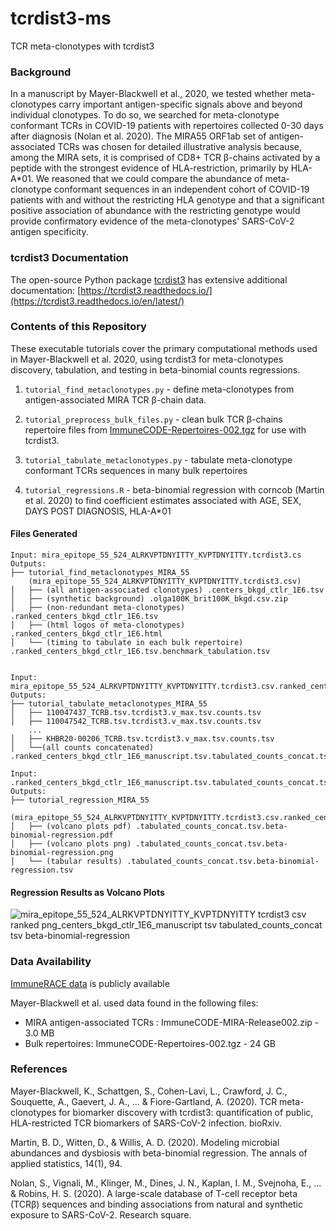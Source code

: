 # tcrdist3-ms

TCR meta-clonotypes with tcrdist3

### Background 

In a manuscript by Mayer-Blackwell et al., 2020, we tested whether meta-clonotypes carry important antigen-specific signals above and beyond individual clonotypes. To do so, we searched for meta-clonotype conformant TCRs in COVID-19 patients with repertoires collected 0-30 days after diagnosis (Nolan et al. 2020). The MIRA55 ORF1ab set of antigen-associated TCRs was chosen for detailed illustrative analysis because, among the MIRA sets, it is comprised of CD8+ TCR β-chains activated by a peptide with the strongest evidence of HLA-restriction, primarily by HLA-A*01. We reasoned that we could compare the abundance of meta-clonotype conformant sequences in an independent cohort of COVID-19 patients with and without the restricting HLA genotype and that a significant positive association of abundance with the restricting genotype would provide confirmatory evidence of the meta-clonotypes' SARS-CoV-2 antigen specificity. 

### tcrdist3 Documentation

The open-source Python package [tcrdist3](https://github.com/kmayerb/tcrdist3) has extensive additional documentation:
[https://tcrdist3.readthedocs.io/](https://tcrdist3.readthedocs.io/en/latest/)


### Contents of this Repository

These executable tutorials cover the primary computational methods used in Mayer-Blackwell et al. 2020, 
using tcrdist3 for meta-clonotypes discovery, tabulation, and testing in beta-binomial counts regressions.

1. `tutorial_find_metaclonotypes.py` - define meta-clonotypes from antigen-associated MIRA TCR β-chain data. 

2. `tutorial_preprocess_bulk_files.py` - clean bulk TCR β-chains repertoire files from [ImmuneCODE-Repertoires-002.tgz](https://clients.adaptivebiotech.com/pub/covid-2020) for use with tcrdist3.

3. `tutorial_tabulate_metaclonotypes.py` - tabulate meta-clonotype conformant TCRs sequences in many bulk repertoires

4. `tutorial_regressions.R` - beta-binomial regression with corncob (Martin et al. 2020) to find coefficient estimates associated with AGE, SEX, DAYS POST DIAGNOSIS, HLA-A*01

#### Files Generated

```
Input: mira_epitope_55_524_ALRKVPTDNYITTY_KVPTDNYITTY.tcrdist3.cs
Outputs: 
├── tutorial_find_metaclonotypes_MIRA_55
    (mira_epitope_55_524_ALRKVPTDNYITTY_KVPTDNYITTY.tcrdist3.csv)
│   ├── (all antigen-associated clonotypes) .centers_bkgd_ctlr_1E6.tsv
│   ├── (synthetic background) .olga100K_brit100K_bkgd.csv.zip
│   ├── (non-redundant meta-clonotypes) .ranked_centers_bkgd_ctlr_1E6.tsv
│   ├── (html logos of meta-clonotypes) .ranked_centers_bkgd_ctlr_1E6.html
│   └── (timing to tabulate in each bulk repertoire) .ranked_centers_bkgd_ctlr_1E6.tsv.benchmark_tabulation.tsv


Input: mira_epitope_55_524_ALRKVPTDNYITTY_KVPTDNYITTY.tcrdist3.csv.ranked_centers_bkgd_ctlr_1E6.tsv
Outputs:
├── tutorial_tabulate_metaclonotypes_MIRA_55
│   ├── 110047437_TCRB.tsv.tcrdist3.v_max.tsv.counts.tsv
│   ├── 110047542_TCRB.tsv.tcrdist3.v_max.tsv.counts.tsv
    ... 
│   ├── KHBR20-00206_TCRB.tsv.tcrdist3.v_max.tsv.counts.tsv
│   └──(all counts concatenated) .ranked_centers_bkgd_ctlr_1E6_manuscript.tsv.tabulated_counts_concat.tsv

Input: .ranked_centers_bkgd_ctlr_1E6_manuscript.tsv.tabulated_counts_concat.tsv
Outputs:
├── tutorial_regression_MIRA_55 
    (mira_epitope_55_524_ALRKVPTDNYITTY_KVPTDNYITTY.tcrdist3.csv.ranked_centers_bkgd_ctlr_1E6_manuscript.tsv)
│   ├── (volcano plots pdf) .tabulated_counts_concat.tsv.beta-binomial-regression.pdf
│   ├── (volcano plots png) .tabulated_counts_concat.tsv.beta-binomial-regression.png
│   └── (tabular results) .tabulated_counts_concat.tsv.beta-binomial-regression.tsv
```

#### Regression Results as Volcano Plots

![mira_epitope_55_524_ALRKVPTDNYITTY_KVPTDNYITTY tcrdist3 csv ranked png_centers_bkgd_ctlr_1E6_manuscript tsv tabulated_counts_concat tsv beta-binomial-regression](https://user-images.githubusercontent.com/46639063/128776168-dc75f23d-e6a9-44d4-845f-97baac478499.png)


### Data Availability 

[ImmuneRACE data](https://clients.adaptivebiotech.com/pub/covid-2020) is publicly available 

Mayer-Blackwell et al. used data found in the following files: 
* MIRA antigen-associated TCRs : ImmuneCODE-MIRA-Release002.zip - 3.0 MB
* Bulk repertoires: ImmuneCODE-Repertoires-002.tgz - 24 GB


### References 

Mayer-Blackwell, K., Schattgen, S., Cohen-Lavi, L., Crawford, J. C., Souquette, A., Gaevert, J. A., ... & Fiore-Gartland, A. (2020). TCR meta-clonotypes for biomarker discovery with tcrdist3: quantification of public, HLA-restricted TCR biomarkers of SARS-CoV-2 infection. bioRxiv.

Martin, B. D., Witten, D., & Willis, A. D. (2020). Modeling microbial abundances and dysbiosis with beta-binomial regression. The annals of applied statistics, 14(1), 94.

Nolan, S., Vignali, M., Klinger, M., Dines, J. N., Kaplan, I. M., Svejnoha, E., ... & Robins, H. S. (2020). A large-scale database of T-cell receptor beta (TCRβ) sequences and binding associations from natural and synthetic exposure to SARS-CoV-2. Research square.


